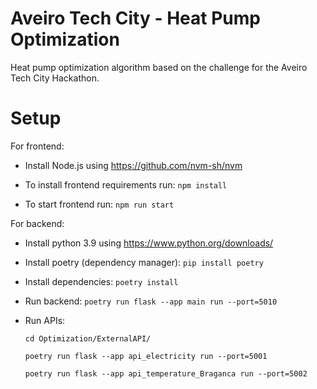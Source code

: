 # Aveiro Tech City - Heat Pump Optimization

Heat pump optimization algorithm based on the challenge for the Aveiro Tech City Hackathon.

# Setup

For frontend:

- Install Node.js using https://github.com/nvm-sh/nvm

- To install frontend requirements run: ```npm install```

- To start frontend run: ```npm run start```

For backend:

- Install python 3.9 using https://www.python.org/downloads/

- Install poetry (dependency manager): ```pip install poetry```

- Install dependencies: ```poetry install```

- Run backend: ```poetry run flask --app main run --port=5010```

- Run APIs:

    ```cd Optimization/ExternalAPI/```

    ```poetry run flask --app api_electricity run --port=5001```

    ```poetry run flask --app api_temperature_Braganca run --port=5002```

